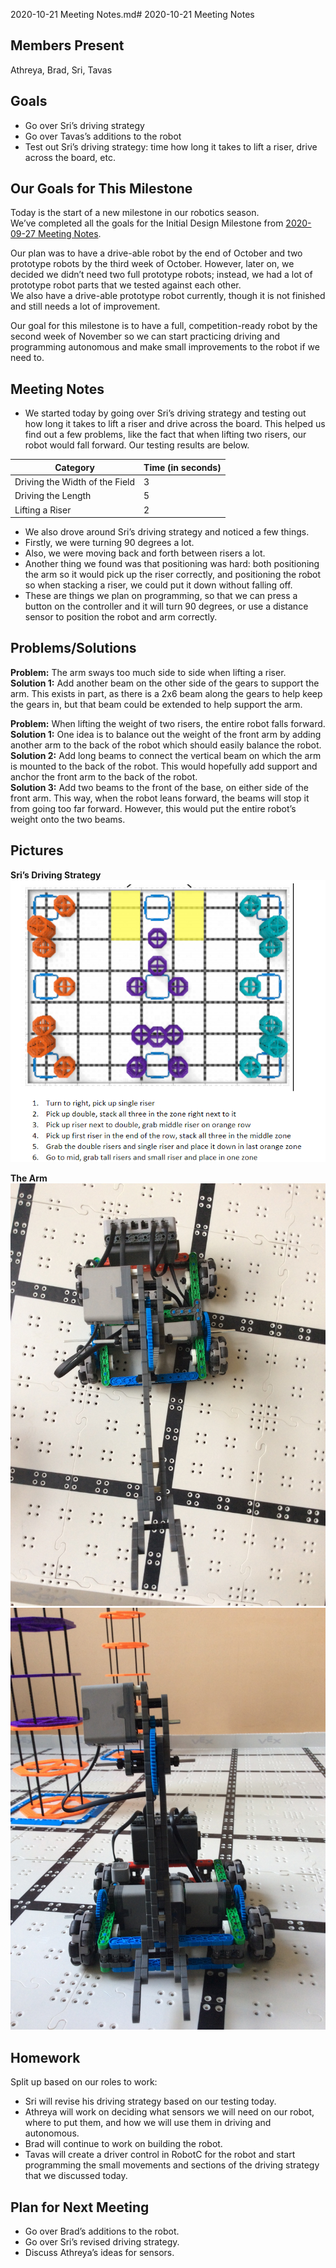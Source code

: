 2020-10-21 Meeting Notes.md# 2020-10-21 Meeting Notes

## Members Present  
Athreya, Brad, Sri, Tavas

## Goals  
- Go over Sri’s driving strategy
- Go over Tavas’s additions to the robot
- Test out Sri’s driving strategy: time how long it takes to lift a riser, drive across the board, etc.

## Our Goals for This Milestone

Today is the start of a new milestone in our robotics season.  
We’ve completed all the goals for the Initial Design Milestone from [2020-09-27 Meeting Notes](../notes/2020-09-27%20Meeting%20Notes.md).

Our plan was to have a drive-able robot by the end of October and two prototype robots by the third week of October. However, later on, we decided we didn’t need two full prototype robots; instead, we had a lot of prototype robot parts that we tested against each other.  
We also have a drive-able prototype robot currently, though it is not finished and still needs a lot of improvement.

Our goal for this milestone is to have a full, competition-ready robot by the second week of November so we can start practicing driving and programming autonomous and make small improvements to the robot if we need to.

## Meeting Notes

- We started today by going over Sri’s driving strategy and testing out how long it takes to lift a riser and drive across the board. This helped us find out a few problems, like the fact that when lifting two risers, our robot would fall forward. Our testing results are below.

| Category | Time (in seconds) |
| --- | --- |
| Driving the Width of the Field | 3 |
| Driving the Length | 5 |
| Lifting a Riser | 2 |

- We also drove around Sri’s driving strategy and noticed a few things.
- Firstly, we were turning 90 degrees a lot. 
- Also, we were moving back and forth between risers a lot.
- Another thing we found was that positioning was hard: both positioning the arm so it would pick up the riser correctly, and positioning the robot so when stacking a riser, we could put it down without falling off.
- These are things we plan on programming, so that we can press a button on the controller and it will turn 90 degrees, or use a distance sensor to position the robot and arm correctly.

## Problems/Solutions

**Problem:** The arm sways too much side to side when lifting a riser.  
**Solution 1:** Add another beam on the other side of the gears to support the arm. This exists in part, as there is a 2x6 beam along the gears to help keep the gears in, but that beam could be extended to help support the arm.

**Problem:** When lifting the weight of two risers, the entire robot falls forward.  
**Solution 1:** One idea is to balance out the weight  of the front arm by adding another arm to the back of the robot which should easily balance the robot.  
**Solution 2:** Add long beams to connect the vertical beam on which the arm is mounted to the back of the robot. This would hopefully add support and anchor the front arm to the back of the robot.  
**Solution 3:** Add two beams to the front of the base, on either side of the front arm. This way, when the robot leans forward, the beams will stop it from going too far forward. However, this would put the entire robot’s weight onto the two beams.

## Pictures

**Sri’s Driving Strategy**
![Sri’s Driving Strategy](../img/2020-10-21-sketch-Sri.jpg)

**The Arm**
![The Arm](../img/2020-10-21-arm-top-Tavas.jpg)
![The Arm - Front View](../img/2020-10-21-arm-front-Tavas.jpg)

## Homework  
Split up based on our roles to work:
- Sri will revise his driving strategy based on our testing today.
- Athreya will work on deciding what sensors we will need on our robot, where to put them, and how we will use them in driving and autonomous.
- Brad will continue to work on building the robot.
- Tavas will create a driver control in RobotC for the robot and start programming the small movements and sections of the driving strategy that we discussed today.

## Plan for Next Meeting  
- Go over Brad’s additions to the robot.
- Go over Sri’s revised driving strategy.
- Discuss Athreya’s ideas for sensors.
